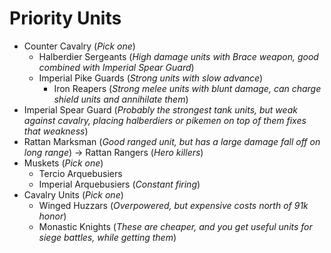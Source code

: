 # Priority Units

* Counter Cavalry (*Pick one*)
    * Halberdier Sergeants (*High damage units with Brace weapon, good combined with Imperial Spear Guard*)
    * Imperial Pike Guards (*Strong units with slow advance*)
        * Iron Reapers (*Strong melee units with blunt damage, can charge shield units and annihilate them*)
* Imperial Spear Guard (*Probably the strongest tank units, but weak against cavalry, placing halberdiers or pikemen on top of them fixes that weakness*)
* Rattan Marksman (*Good ranged unit, but has a large damage fall off on long range*) -> Rattan Rangers (*Hero killers*)
* Muskets (*Pick one*)
    * Tercio Arquebusiers
    * Imperial Arquebusiers (*Constant firing*)
* Cavalry Units (*Pick one*)
    * Winged Huzzars (*Overpowered, but expensive costs north of 91k honor*)
    * Monastic Knights (*These are cheaper, and you get useful units for siege battles, while getting them*)
